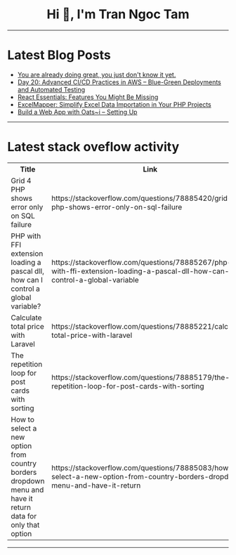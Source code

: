 <h1 align="center">Hi 👋, I'm Tran Ngoc Tam</h1>

---

# Latest Blog Posts 
<!-- BLOG-POST-LIST:START -->
- [You are already doing great, you just don&#39;t know it yet.](https://dev.to/mousepotatodoesstuff/you-are-already-doing-great-you-just-dont-know-it-yet-3cd0)
- [Day 20: Advanced CI/CD Practices in AWS – Blue-Green Deployments and Automated Testing](https://dev.to/singh_in_cloud/day-20-advanced-cicd-practices-in-aws-blue-green-deployments-and-automated-testing-g8e)
- [React Essentials: Features You Might Be Missing](https://dev.to/saaransh_gupta_1903/react-essentials-features-you-might-be-missing-50ba)
- [ExcelMapper: Simplify Excel Data Importation in Your PHP Projects](https://dev.to/esmaeilbahrani/excelmapper-simplify-excel-data-importation-in-your-php-projects-5gnm)
- [Build a Web App with Oats~i – Setting Up](https://dev.to/oatsi/build-a-web-app-with-oatsi-setting-up-53al)
<!-- BLOG-POST-LIST:END -->

---

# Latest stack oveflow activity
<table>
  <tr><th>Title</th><th>Link</th></tr>
  <!-- STACKOVERFLOW:START --><tr><td>Grid 4 PHP shows error only on SQL failure</td><td>https://stackoverflow.com/questions/78885420/grid-4-php-shows-error-only-on-sql-failure</td></tr><tr><td>PHP with FFI extension loading a pascal dll, how can I control a global variable?</td><td>https://stackoverflow.com/questions/78885267/php-with-ffi-extension-loading-a-pascal-dll-how-can-i-control-a-global-variable</td></tr><tr><td>Calculate total price with Laravel</td><td>https://stackoverflow.com/questions/78885221/calculate-total-price-with-laravel</td></tr><tr><td>The repetition loop for post cards with sorting</td><td>https://stackoverflow.com/questions/78885179/the-repetition-loop-for-post-cards-with-sorting</td></tr><tr><td>How to select a new option from country borders dropdown menu and have it return data for only that option</td><td>https://stackoverflow.com/questions/78885083/how-to-select-a-new-option-from-country-borders-dropdown-menu-and-have-it-return</td></tr><!-- STACKOVERFLOW:END -->
</table>

---


